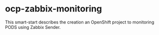 # ocp-zabbix-monitoring
This smart-start describes the creation  an OpenShift project to monitoring PODS using Zabbix Sender.
